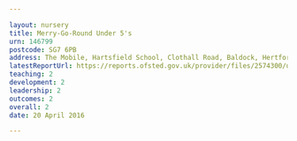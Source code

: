 ```yaml
---

layout: nursery
title: Merry-Go-Round Under 5's
urn: 146799
postcode: SG7 6PB
address: The Mobile, Hartsfield School, Clothall Road, Baldock, Hertfordshire, SG7 6PB
latestReportUrl: https://reports.ofsted.gov.uk/provider/files/2574300/urn/146799.pdf
teaching: 2
development: 2
leadership: 2
outcomes: 2
overall: 2
date: 20 April 2016

---
```

